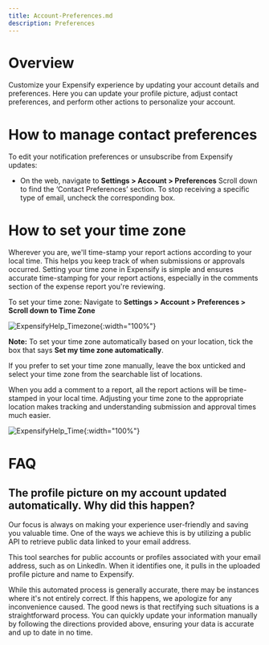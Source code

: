 ```yaml
---
title: Account-Preferences.md
description: Preferences
---
```


# Overview
Customize your Expensify experience by updating your account details and preferences. Here you can update your profile picture, adjust contact preferences, and perform other actions to personalize your account.

# How to manage contact preferences
To edit your notification preferences or unsubscribe from Expensify updates: 
- On the web, navigate to **Settings > Account > Preferences**
Scroll down to find the ‘Contact Preferences’ section. To stop receiving a specific type of email, uncheck the corresponding box.

# How to set your time zone
Wherever you are, we'll time-stamp your report actions according to your local time. This helps you keep track of when submissions or approvals occurred. Setting your time zone in Expensify is simple and ensures accurate time-stamping for your report actions, especially in the comments section of the expense report you're reviewing.

To set your time zone:
Navigate to **Settings > Account > Preferences > Scroll down to Time Zone**

![ExpensifyHelp_Timezone]({{site.url}}/assets/images/ExpensifyHelp_Timezone.png){:width="100%"}

 **Note:** To set your time zone automatically based on your location, tick the box that says **Set my time zone automatically**.

If you prefer to set your time zone manually, leave the box unticked and select your time zone from the searchable list of locations.

When you add a comment to a report, all the report actions will be time-stamped in your local time. Adjusting your time zone to the appropriate location makes tracking and understanding submission and approval times much easier.

![ExpensifyHelp_Time]({{site.url}}/assets/images/ExpensifyHelp_Time.png){:width="100%"}

# FAQ
## The profile picture on my account updated automatically. Why did this happen? 
Our focus is always on making your experience user-friendly and saving you valuable time. One of the ways we achieve this is by utilizing a public API to retrieve public data linked to your email address.

This tool searches for public accounts or profiles associated with your email address, such as on LinkedIn. When it identifies one, it pulls in the uploaded profile picture and name to Expensify.

While this automated process is generally accurate, there may be instances where it's not entirely correct. If this happens, we apologize for any inconvenience caused. The good news is that rectifying such situations is a straightforward process. You can quickly update your information manually by following the directions provided above, ensuring your data is accurate and up to date in no time.
